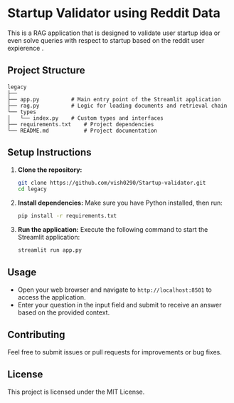 # Startup Validator using Reddit Data 

This is a RAG application that is designed to validate user startup idea or even solve queries with respect to startup based on the reddit user expierence .

## Project Structure

```
legacy
├── 
├── app.py          # Main entry point of the Streamlit application
├── rag.py          # Logic for loading documents and retrieval chain
└── types
│   └── index.py    # Custom types and interfaces
├── requirements.txt    # Project dependencies
└── README.md           # Project documentation
```

## Setup Instructions

1. **Clone the repository:**
   ```bash
   git clone https://github.com/vish0290/Startup-validator.git
   cd legacy
   ```

2. **Install dependencies:**
   Make sure you have Python installed, then run:
   ```bash
   pip install -r requirements.txt
   ```

3. **Run the application:**
   Execute the following command to start the Streamlit application:
   ```bash
   streamlit run app.py
   ```

## Usage

- Open your web browser and navigate to `http://localhost:8501` to access the application.
- Enter your question in the input field and submit to receive an answer based on the provided context.

## Contributing

Feel free to submit issues or pull requests for improvements or bug fixes. 

## License

This project is licensed under the MIT License.